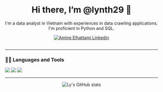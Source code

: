 <div align="center">
  
# Hi there, I’m @lynth29 👋

I'm a data analyst in Vietnam with experiences in data crawling applications. I'm proficient in Python and SQL.

<div align="center">
<a href="https://www.linkedin.com/in/amine-elhattami-73841947/">
    <img alt="Amine Elhattami Linkedin" src="https://img.shields.io/badge/LinkedIn-0077B5?style=for-the-badge&logo=linkedin&logoColor=white">
</a>
</div>
  <br>
</div>

---

### 👩‍💻 Languages and Tools

<div>
<img src="https://img.shields.io/badge/Python-FFD43B?style=for-the-badge&logo=python&logoColor=darkgreen"/>
<img src="https://img.shields.io/badge/SQLite-07405E?style=for-the-badge&logo=sqlite&logoColor=white"/>
<img src="https://img.shields.io/badge/Tableau-E97627?style=for-the-badge&logo=Tableau&logoColor=white"/>  
</div>

---

<div align="center">

![Ly's GitHub stats](https://github-readme-stats.vercel.app/api?username=lynth29&count_private=true&show_icons=true)

</div>
